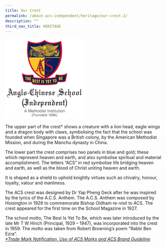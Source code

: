 ```yaml
---
title: Our Crest
permalink: /about-acs-independent/heritage/our-crest-2/
description: ""
third_nav_title: HERITAGE
---
```


<img src="/images/About%20ACS(I)/Heritage/Crest-2021.png" style="width:50%">


The upper part of the crest\* shows a creature with a lion head, eagle wings and a dragon body with claws, symbolising the fact that the school was founded when Singapore was a British colony, by the American Methodist Mission, and during the Manchu dynasty in China.

The lower part the crest comprises two panels in blue and gold; these which represent heaven and earth, and also symbolise spiritual and material accomplishment. The letters “ACS” in red symbolise life bridging heaven and earth, as well as the blood of Christ uniting heaven and earth.

It is shaped as a shield to uphold knightly virtues such as chivalry, honour, loyalty, valour and manliness.

The ACS crest was designed by Dr Yap Pheng Geck after he was inspired by the lyrics of the A.C.S. Anthem. The A.C.S. Anthem was composed by Hoisington in 1926 to commemorate Bishop Oldham re-visit to ACS. The crest appeared for the first time on the School Magazine in 1927.

The school motto, The Best Is Yet To Be, which was later introduced by the late Mr T W Hinch (Principal, 1929 – 1947), was incorporated into the crest in 1959. The motto was taken from Robert Browning’s poem “Rabbi Ben Ezra”.   
<a href="https://www.acsoba.net/use-of-acs-crest" target="_blank"><i>*Trade Mark Notification, Use of ACS Marks and ACS Brand Guideline</i></a>